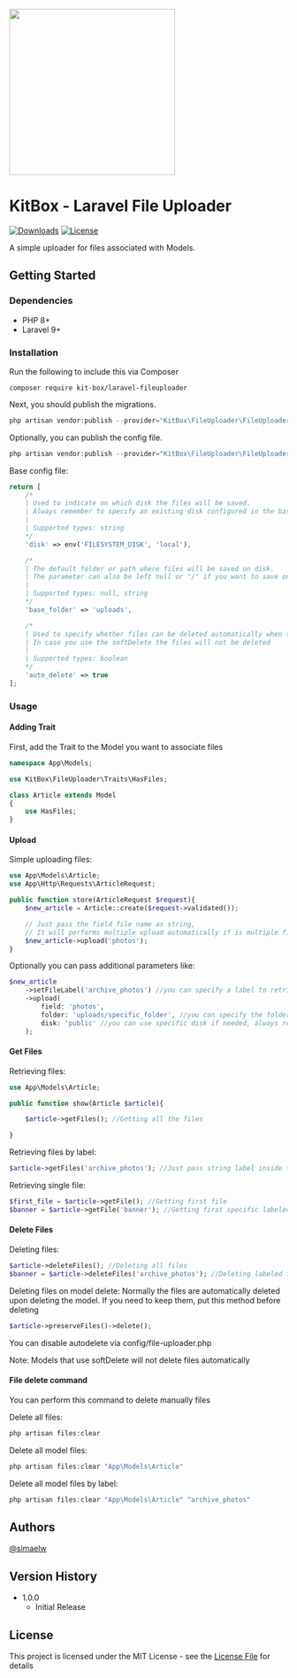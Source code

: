 <p><a target="_blank" href="https://github.com/kit-box"><img src="https://user-images.githubusercontent.com/118080144/201520966-830879c3-5e7a-4a80-8c96-b20a21de4a05.jpg" / width="300"></a></p>

# KitBox - Laravel File Uploader  

[![Downloads](https://img.shields.io/packagist/dt/kit-box/laravel-fileuploader?style=for-the-badge)](https://packagist.org/packages/kit-box/laravel-fileuploader)
[![License](https://img.shields.io/github/license/kit-box/laravel-fileuploader?style=for-the-badge)](https://github.com/kit-box/laravel-fileuploader/blob/main/LICENSE.md)

A simple uploader for files associated with Models.

## Getting Started

### Dependencies

* PHP 8+
* Laravel 9+

### Installation

Run the following to include this via Composer

```shell
composer require kit-box/laravel-fileuploader
```

Next, you should publish the migrations.

```php
php artisan vendor:publish --provider="KitBox\FileUploader\FileUploaderServiceProvider" --tags="migrations"
```

Optionally, you can publish the config file.

```php
php artisan vendor:publish --provider="KitBox\FileUploader\FileUploaderServiceProvider" --tags="config"
```

Base config file:

```php
return [
    /*
    | Used to indicate on which disk the files will be saved. 
    | Always remember to specify an existing disk configured in the basic Laravel "filesystems.php" config file.
    |
    | Supported types: string
    */
    'disk' => env('FILESYSTEM_DISK', 'local'),

    /*
    | The default folder or path where files will be saved on disk. 
    | The parameter can also be left null or "/" if you want to save on the primary root of the disk.
    |
    | Supported types: null, string
    */
    'base_folder' => 'uploads',

    /*
    | Used to specify whether files can be deleted automatically when the reference model is deleted. 
    | In case you use the softDelete the files will not be deleted
    |
    | Supported types: boolean
    */
    'auto_delete' => true
];
```

### Usage

#### Adding Trait

First, add the Trait to the Model you want to associate files

```php
namespace App\Models;

use KitBox\FileUploader\Traits\HasFiles;

class Article extends Model
{
    use HasFiles;
}
```

#### Upload

Simple uploading files:

```php
use App\Models\Article;
use App\Http\Requests\ArticleRequest;

public function store(ArticleRequest $request){
    $new_article = Article::create($request->validated());

    // Just pass the field file name as string, 
    // It will performs multiple upload automatically if is multiple field
    $new_article->upload('photos');
}
```

Optionally you can pass additional parameters like:

```php
$new_article
    ->setFileLabel('archive_photos') //you can specify a label to retrieve them later
    ->upload(
        field: 'photos',
        folder: 'uploads/specific_folder', //you can specify the folder and go deeper in path if needed
        disk: 'public' //you can use specific disk if needed, always remember to register it in config/filesystem.php first
    );
```

#### Get Files

Retrieving files:

```php
use App\Models\Article;

public function show(Article $article){

    $article->getFiles(); //Getting all the files

}
```

Retrieving files by label:

```php
$article->getFiles('archive_photos'); //Just pass string label inside the method
```

Retrieving single file:

```php
$first_file = $article->getFile(); //Getting first file
$banner = $article->getFile('banner'); //Getting first specific labeled file
```

#### Delete Files

Deleting files:

```php
$article->deleteFiles(); //Deleting all files
$banner = $article->deleteFiles('archive_photos'); //Deleting labeled files
```

Deleting files on model delete:
Normally the files are automatically deleted upon deleting the model. If you need to keep them, put this method before deleting
```php
$article->preserveFiles()->delete();
```
You can disable autodelete via config/file-uploader.php

Note: Models that use softDelete will not delete files automatically

#### File delete command

You can perform this command to delete manually files

Delete all files:
```php
php artisan files:clear
```

Delete all model files:
```php
php artisan files:clear "App\Models\Article"
```

Delete all model files by label:
```php
php artisan files:clear "App\Models\Article" "archive_photos"
```

## Authors
[@simaelw](https://github.com/simaelw/simaelw)

## Version History

* 1.0.0
    * Initial Release

## License

This project is licensed under the MIT License - see the [License File](LICENSE.md) for details
